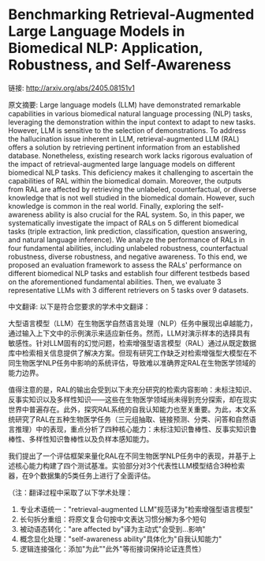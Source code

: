 # Benchmarking Retrieval-Augmented Large Language Models in Biomedical NLP: Application, Robustness, and Self-Awareness

链接: http://arxiv.org/abs/2405.08151v1

原文摘要:
Large language models (LLM) have demonstrated remarkable capabilities in
various biomedical natural language processing (NLP) tasks, leveraging the
demonstration within the input context to adapt to new tasks. However, LLM is
sensitive to the selection of demonstrations. To address the hallucination
issue inherent in LLM, retrieval-augmented LLM (RAL) offers a solution by
retrieving pertinent information from an established database. Nonetheless,
existing research work lacks rigorous evaluation of the impact of
retrieval-augmented large language models on different biomedical NLP tasks.
This deficiency makes it challenging to ascertain the capabilities of RAL
within the biomedical domain. Moreover, the outputs from RAL are affected by
retrieving the unlabeled, counterfactual, or diverse knowledge that is not well
studied in the biomedical domain. However, such knowledge is common in the real
world. Finally, exploring the self-awareness ability is also crucial for the
RAL system. So, in this paper, we systematically investigate the impact of RALs
on 5 different biomedical tasks (triple extraction, link prediction,
classification, question answering, and natural language inference). We analyze
the performance of RALs in four fundamental abilities, including unlabeled
robustness, counterfactual robustness, diverse robustness, and negative
awareness. To this end, we proposed an evaluation framework to assess the RALs'
performance on different biomedical NLP tasks and establish four different
testbeds based on the aforementioned fundamental abilities. Then, we evaluate 3
representative LLMs with 3 different retrievers on 5 tasks over 9 datasets.

中文翻译:
以下是符合您要求的学术中文翻译：

大型语言模型（LLM）在生物医学自然语言处理（NLP）任务中展现出卓越能力，通过输入上下文中的示例演示来适应新任务。然而，LLM对演示样本的选择具有敏感性。针对LLM固有的幻觉问题，检索增强型语言模型（RAL）通过从既定数据库中检索相关信息提供了解决方案。但现有研究工作缺乏对检索增强型大模型在不同生物医学NLP任务中影响的系统评估，导致难以准确界定RAL在生物医学领域的能力边界。

值得注意的是，RAL的输出会受到以下未充分研究的检索内容影响：未标注知识、反事实知识以及多样性知识——这些在生物医学领域尚未得到充分探索，却在现实世界中普遍存在。此外，探究RAL系统的自我认知能力也至关重要。为此，本文系统研究了RAL在五种生物医学任务（三元组抽取、链接预测、分类、问答和自然语言推理）中的表现，重点分析了四种核心能力：未标注知识鲁棒性、反事实知识鲁棒性、多样性知识鲁棒性以及负样本感知能力。

我们提出了一个评估框架来量化RAL在不同生物医学NLP任务中的表现，并基于上述核心能力构建了四个测试基准。实验部分对3个代表性LLM模型结合3种检索器，在9个数据集的5类任务上进行了全面评估。

（注：翻译过程中采取了以下学术处理：
1. 专业术语统一："retrieval-augmented LLM"规范译为"检索增强型语言模型"
2. 长句拆分重组：将原文复合句按中文表达习惯分解为多个短句
3. 被动语态转化："are affected by"译为主动式"会受到...影响"
4. 概念显化处理："self-awareness ability"具体化为"自我认知能力"
5. 逻辑连接强化：添加"为此""此外"等衔接词保持论证连贯性）
